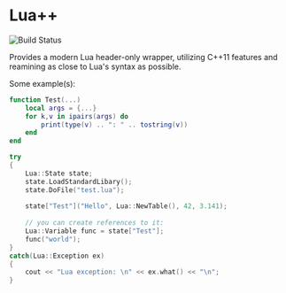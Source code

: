 Lua++
=========

![Build Status](http://vps.arb0c.net/build/LuaPP/state.png?wtf=1)

Provides a modern Lua header-only wrapper, utilizing C++11 features and reamining
as close to Lua's syntax as possible.

Some example(s):



```lua
function Test(...)
	local args = {...}
	for k,v in ipairs(args) do
		print(type(v) .. ": " .. tostring(v))
	end
end
```

```c++
try
{
	Lua::State state;
	state.LoadStandardLibary();
	state.DoFile("test.lua");
	
	state["Test"]("Hello", Lua::NewTable(), 42, 3.141);
	
	// you can create references to it:
	Lua::Variable func = state["Test"];
	func("world");
}
catch(Lua::Exception ex)
{
	cout << "Lua exception: \n" << ex.what() << "\n";
}
```
